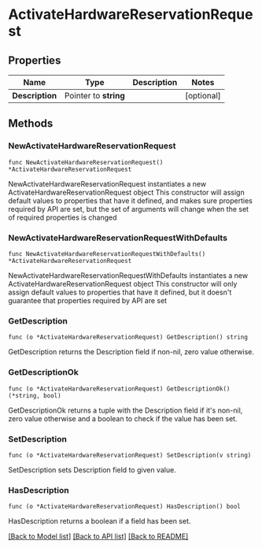 # ActivateHardwareReservationRequest

## Properties

Name | Type | Description | Notes
------------ | ------------- | ------------- | -------------
**Description** | Pointer to **string** |  | [optional] 

## Methods

### NewActivateHardwareReservationRequest

`func NewActivateHardwareReservationRequest() *ActivateHardwareReservationRequest`

NewActivateHardwareReservationRequest instantiates a new ActivateHardwareReservationRequest object
This constructor will assign default values to properties that have it defined,
and makes sure properties required by API are set, but the set of arguments
will change when the set of required properties is changed

### NewActivateHardwareReservationRequestWithDefaults

`func NewActivateHardwareReservationRequestWithDefaults() *ActivateHardwareReservationRequest`

NewActivateHardwareReservationRequestWithDefaults instantiates a new ActivateHardwareReservationRequest object
This constructor will only assign default values to properties that have it defined,
but it doesn't guarantee that properties required by API are set

### GetDescription

`func (o *ActivateHardwareReservationRequest) GetDescription() string`

GetDescription returns the Description field if non-nil, zero value otherwise.

### GetDescriptionOk

`func (o *ActivateHardwareReservationRequest) GetDescriptionOk() (*string, bool)`

GetDescriptionOk returns a tuple with the Description field if it's non-nil, zero value otherwise
and a boolean to check if the value has been set.

### SetDescription

`func (o *ActivateHardwareReservationRequest) SetDescription(v string)`

SetDescription sets Description field to given value.

### HasDescription

`func (o *ActivateHardwareReservationRequest) HasDescription() bool`

HasDescription returns a boolean if a field has been set.


[[Back to Model list]](../README.md#documentation-for-models) [[Back to API list]](../README.md#documentation-for-api-endpoints) [[Back to README]](../README.md)


